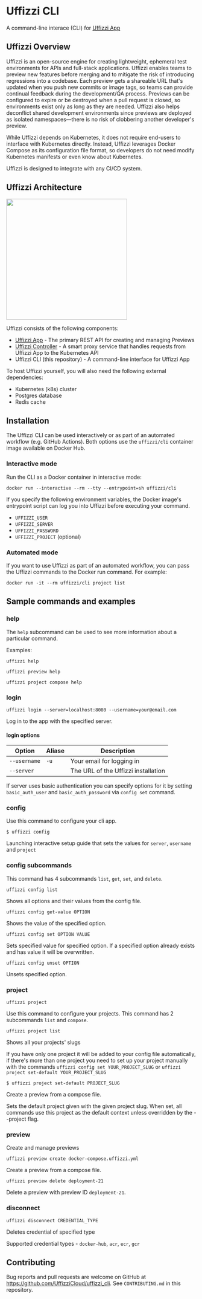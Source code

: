 # Uffizzi CLI

A command-line interace (CLI) for [Uffizzi App](https://github.com/UffizziCloud/uffizzi_app)

## Uffizzi Overview

Uffizzi is an open-source engine for creating lightweight, ephemeral test environments for APIs and full-stack applications. Uffizzi enables teams to preview new features before merging and to mitigate the risk of introducing regressions into a codebase. Each preview gets a shareable URL that's updated when you push new commits or image tags, so teams can provide continual feedback during the development/QA process. Previews can be configured to expire or be destroyed when a pull request is closed, so environments exist only as long as they are needed. Uffizzi also helps deconflict shared development environments since previews are deployed as isolated namespaces—there is no risk of clobbering another developer's preview.

While Uffizzi depends on Kubernetes, it does not require end-users to interface with Kubernetes directly. Instead, Uffizzi leverages Docker Compose as its configuration file format, so developers do not need modify Kubernetes manifests or even know about Kubernetes.

Uffizzi is designed to integrate with any CI/CD system.

## Uffizzi Architecture
<img src="https://github.com/UffizziCloud/uffizzi_app/blob/main/docs/images/uffizzi-architecture.png" description="Uffizzi Architecture" width="320"/>

Uffizzi consists of the following components:

- [Uffizzi App](https://github.com/UffizziCloud/uffizzi_app) - The primary REST API for creating and managing Previews
- [Uffizzi Controller](https://github.com/UffizziCloud/uffizzi_controller) - A smart proxy service that handles requests from Uffizzi App to the Kubernetes API
- Uffizzi CLI (this repository) - A command-line interface for Uffizzi App

To host Uffizzi yourself, you will also need the following external dependencies:

- Kubernetes (k8s) cluster
- Postgres database
- Redis cache

## Installation

The Uffizzi CLI can be used interactively or as part of an automated workflow (e.g. GitHub Actions). Both options use the `uffizzi/cli` container image available on Docker Hub.

### Interactive mode

Run the CLI as a Docker container in interactive mode:
```
docker run --interactive --rm --tty --entrypoint=sh uffizzi/cli
```

If you specify the following environment variables, the Docker image's
entrypoint script can log you into Uffizzi before executing your command.

- `UFFIZZI_USER`
- `UFFIZZI_SERVER`
- `UFFIZZI_PASSWORD`
- `UFFIZZI_PROJECT` (optional)

### Automated mode

If you want to use Uffizzi as part of an automated workflow, you can pass the Uffizzi commands to the Docker run command. For example:

```
docker run -it --rm uffizzi/cli project list
```

## Sample commands and examples

### help

The `help` subcommand can be used to see more information about a particular command.

Examples:

```
uffizzi help
```

```
uffizzi preview help
```

```
uffizzi project compose help
```

### login

```
uffizzi login --server=localhost:8080 --username=your@email.com
```

Log in to the app with the specified server.

#### login options

| Option       | Aliase | Description               |
| ------------ | ------ | ------------------------- |
| `--username`     | `-u`   | Your email for logging in |
| `--server` |        | The URL of the Uffizzi installation  |

If server uses basic authentication you can specify options for it by setting `basic_auth_user` and `basic_auth_password` via `config set` command.

### config

Use this command to configure your cli app.

```
$ uffizzi config
```

Launching interactive setup guide that sets the values for `server`, `username` and `project`

### config subcommands

This command has 4 subcommands `list`, `get`, `set`, and `delete`.

```
uffizzi config list
```

Shows all options and their values from the config file.

```
uffizzi config get-value OPTION
```

Shows the value of the specified option.

```
uffizzi config set OPTION VALUE
```

Sets specified value for specified option. If a specified option already exists and has value it will be overwritten.

```
uffizzi config unset OPTION
```

Unsets specified option.

### project

```
uffizzi project
```

Use this command to configure your projects. This command has 2 subcommands `list` and `compose`.

```
uffizzi project list
```

Shows all your projects' slugs

If you have only one project it will be added to your config file automatically, if there's more than one project you need to set up your project manually with the commands `uffizzi config set YOUR_PROJECT_SLUG` or `uffizzi project set-default YOUR_PROJECT_SLUG`

```
$ uffizzi project set-default PROJECT_SLUG
```
Create a preview from a compose file.

Sets the default project given with the given project slug. When set, all commands use this project as the default context unless overridden by the --project flag.

### preview

Create and manage previews

```
uffizzi preview create docker-compose.uffizzi.yml
```
Create a preview from a compose file.

```
uffizzi preview delete deployment-21
```
Delete a preview with preview ID `deployment-21`.

### disconnect

```
uffizzi disconnect CREDENTIAL_TYPE
```

Deletes credential of specified type

Supported credential types - `docker-hub`, `acr`, `ecr`, `gcr`

## Contributing

Bug reports and pull requests are welcome on GitHub at https://github.com/UffizziCloud/uffizzi_cli. See `CONTRIBUTING.md` in this repository.
